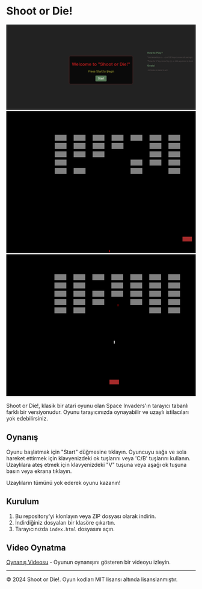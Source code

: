 # Shoot or Die!

![Shoot or Die!](menu.png)
![Shoot or Die!](oynanis1.png)
![Shoot or Die!](oynanis2.png)

Shoot or Die!, klasik bir atari oyunu olan Space Invaders'ın tarayıcı tabanlı farklı bir versiyonudur. Oyunu tarayıcınızda oynayabilir ve uzaylı istilacıları yok edebilirsiniz.

## Oynanış

Oyunu başlatmak için "Start" düğmesine tıklayın.
Oyuncuyu sağa ve sola hareket ettirmek için klavyenizdeki ok tuşlarını veya 'C/B' tuşlarını kullanın.
Uzaylılara ateş etmek için klavyenizdeki "V" tuşuna veya aşağı ok tuşuna basın veya ekrana tıklayın.

Uzaylıların tümünü yok ederek oyunu kazanın!

## Kurulum

1. Bu repository'yi klonlayın veya ZIP dosyası olarak indirin.
2. İndirdiğiniz dosyaları bir klasöre çıkartın.
3. Tarayıcınızda `index.html` dosyasını açın.

## Video Oynatma

[Oynanış Videosu](link_to_youtube_video) - Oyunun oynanışını gösteren bir videoyu izleyin.

---

© 2024 Shoot or Die!. Oyun kodları MIT lisansı altında lisanslanmıştır.
